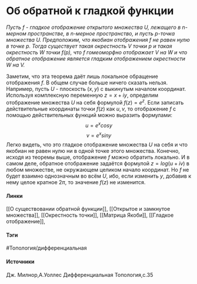 # Об обратной к гладкой функции
*Пусть $f$ - гладкое отображение открытого множества $U$, лежащего в $n$-мерном пространстве, в $n$-мерное пространство, и пусть $p$-точка множества $U$. Предположим, что якобиан отображения $f$ не равен нулю в точке $p$. Тогда существует такая окрестность $V$ точки $p$ и такая окрестность $W$ точки $f(p)$, что $f$ гомеоморфно отображает $V$ на $W$ и что обратное отображение является гладким отображением окрестности $W$ на $V$.* 

Заметим, что эта теорема даёт лишь локальное обращение отображения $f$. В общем случае больше ничего сказать нельзя. Например, пусть $U$ - плоскость $(x,y)$ с выкинутым началом координат. Используя комплексную переменную $z=x+iy$, определим отображение множества $U$ на себя формулой $f(z)=e^{z}$. Если записать действительные координаты точки $f(z)$ как $u,v$, то отображение $f$ с помощью действительных функций можно выразить формулами:
$$
u=e^{x}cosy
$$
$$
v=e^{x}siny
$$
Легко видеть, что это гладкое отображение множества $U$ на себя и что якобиан не равен нулю ни в одной точке этого множества. Конечно, исходя из теоремы выше, отображение $f$ можно обратить локально. И в самом деле, обратное отображение задаётся формулой $z=log(u+iv)$ в любом множестве, не окружающем целиком начало координат. Но $f$ не будет взаимно однозначным во всём $U$, ибо, если изменить $y$, добавив к нему целое кратное $2\pi$, то значение $f(z)$ не изменится.
#### Линки
 [[О существовании обратной функции]],
 [[Открытое и замкнутое множества]],
 [[Окрестность точки]],
 [[Матрица Якоби]],
 [[Гладкое отображение]],
 
#### Тэги
 #Топология/дифференциальная 
#### Источники
 Дж. Милнор,А.Уоллес Дифференциальная Топология,с.35